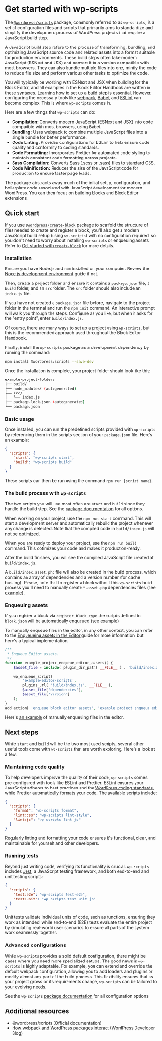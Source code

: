 # Get started with wp-scripts

The [`@wordpress/scripts`](https://developer.wordpress.org/block-editor/reference-guides/packages/packages-scripts/) package, commonly referred to as `wp-scripts`, is a set of configuration files and scripts that primarily aims to standardize and simplify the development process of WordPress projects that require a JavaScript build step.

A JavaScript build step refers to the process of transforming, bundling, and optimizing JavaScript source code and related assets into a format suitable for production environments. These build steps often take modern JavaScript (ESNext and JSX) and convert it to a version compatible with most browsers. They can also bundle multiple files into one, minify the code to reduce file size and perform various other tasks to optimize the code.

You will typically be working with ESNext and JSX when building for the Block Editor, and all examples in the Block Editor Handbook are written in these syntaxes. Learning how to set up a build step is essential. However, configuring the necessary tools like [webpack](https://webpack.js.org/), [Babel](https://babeljs.io/), and [ESLint](https://eslint.org/) can become complex. This is where `wp-scripts` comes in.

Here are a few things that `wp-scripts` can do:

- **Compilation:** Converts modern JavaScript (ESNext and JSX) into code compatible with most browsers, using Babel.
- **Bundling:** Uses webpack to combine multiple JavaScript files into a single bundle for better performance.
- **Code Linting:** Provides configurations for ESLint to help ensure code quality and conformity to coding standards.
- **Code Formatting:** Incorporates Prettier for automated code styling to maintain consistent code formatting across projects.
- **Sass Compilation:** Converts Sass (.scss or .sass) files to standard CSS.
- **Code Minification:** Reduces the size of the JavaScript code for production to ensure faster page loads.

The package abstracts away much of the initial setup, configuration, and boilerplate code associated with JavaScript development for modern WordPress. You can then focus on building blocks and Block Editor extensions.

## Quick start

<div class="callout callout-tip">
    If you use <a href="https://developer.wordpress.org/block-editor/getting-started/devenv/get-started-with-create-block/"><code>@wordpress/create-block</code></a> package to scaffold the structure of files needed to create and register a block, you'll also get a modern JavaScript build setup (using <code>wp-scripts</code>) with no configuration required, so you don't need to worry about installing <code>wp-scripts</code> or enqueuing assets. Refer to <a href="https://developer.wordpress.org/block-editor/getting-started/devenv/get-started-with-create-block/">Get started with <code>create-block</code></a> for more details.
</div>

### Installation

Ensure you have Node.js and `npm` installed on your computer. Review the [Node.js development environment](https://developer.wordpress.org/block-editor/getting-started/devenv/nodejs-development-environment/) guide if not.

Then, create a project folder and ensure it contains a `package.json` file, a `build` folder, and an `src` folder. The `src` folder should also include an `index.js` file.

If you have not created a `package.json` file before, navigate to the project folder in the terminal and run the `npm init` command. An interactive prompt will walk you through the steps. Configure as you like, but when it asks for the "entry point", enter `build/index.js`.

Of course, there are many ways to set up a project using `wp-scripts`, but this is the recommended approach used throughout the Block Editor Handbook.

Finally, install the `wp-scripts` package as a development dependency by running the command:

```bash
npm install @wordpress/scripts --save-dev
```

Once the installation is complete, your project folder should look like this:

```bash
example-project-folder/
├── build/
├── node_modules/ (autogenerated)
├── src/
│   └── index.js
├── package-lock.json (autogenerated)
└── package.json
```

### Basic usage

Once installed, you can run the predefined scripts provided with `wp-scripts` by referencing them in the scripts section of your `package.json` file. Here’s an example:

```json
{
  "scripts": {
    "start": "wp-scripts start",
    "build": "wp-scripts build"
  }
}
```

These scripts can then be run using the command `npm run {script name}`.

### The build process with `wp-scripts`

The two scripts you will use most often are `start` and `build` since they handle the build step. See the [package documentation](https://developer.wordpress.org/block-editor/packages/packages-scripts/) for all options.

When working on your project, use the `npm run start` command. This will start a development server and automatically rebuild the project whenever any change is detected. Note that the compiled code in `build/index.js` will not be optimized.

When you are ready to deploy your project, use the `npm run build` command. This optimizes your code and makes it production-ready.

After the build finishes, you will see the compiled JavaScript file created at `build/index.js`.

A `build/index.asset.php` file will also be created in the build process, which contains an array of dependencies and a version number (for cache busting). Please, note that to register a block without this `wp-scripts` build process you'll need to manually create `*.asset.php` dependencies files (see [example](https://github.com/WordPress/block-development-examples/tree/trunk/plugins/minimal-block-no-build-e621a6)).

### Enqueuing assets

If you register a block via `register_block_type` the scripts defined in `block.json` will be automatically enqueued (see [example](https://github.com/WordPress/block-development-examples/tree/trunk/plugins/minimal-block-ca6eda))

To manually enqueue files in the editor, in any other context, you can refer to the [Enqueueing assets in the Editor](https://developer.wordpress.org/block-editor/how-to-guides/enqueueing-assets-in-the-editor/) guide for more information, but here's a typical implementation.

```php
/**
 * Enqueue Editor assets.
 */
function example_project_enqueue_editor_assets() {
    $asset_file = include( plugin_dir_path( __FILE__ ) . 'build/index.asset.php');

    wp_enqueue_script(
        'example-editor-scripts',
        plugins_url( 'build/index.js', __FILE__ ),
        $asset_file['dependencies'],
        $asset_file['version']
    );
}
add_action( 'enqueue_block_editor_assets', 'example_project_enqueue_editor_assets' );
```

Here's [an example](https://github.com/WordPress/block-development-examples/tree/trunk/plugins/data-basics-59c8f8) of manually enqueuing files in the editor.

## Next steps

While `start` and `build` will be the two most used scripts, several other useful tools come with `wp-scripts` that are worth exploring. Here's a look at a few.

### Maintaining code quality

To help developers improve the quality of their code, `wp-scripts` comes pre-configured with tools like ESLint and Prettier. ESLint ensures your JavaScript adheres to best practices and the [WordPress coding standards](https://developer.wordpress.org/coding-standards/wordpress-coding-standards/), while Prettier automatically formats your code. The available scripts include:

```json
{
  "scripts": {
    "format": "wp-scripts format",
    "lint:css": "wp-scripts lint-style",
    "lint:js": "wp-scripts lint-js"
  }
}
```

Regularly linting and formatting your code ensures it's functional, clear, and maintainable for yourself and other developers.

### Running tests

Beyond just writing code, verifying its functionality is crucial. `wp-scripts` includes [Jest](https://jestjs.io/), a JavaScript testing framework, and both end-to-end and unit testing scripts:

```json
{
  "scripts": {
    "test:e2e": "wp-scripts test-e2e",
    "test:unit": "wp-scripts test-unit-js"
  }
}
```

Unit tests validate individual units of code, such as functions, ensuring they work as intended, while end-to-end (E2E) tests evaluate the entire project by simulating real-world user scenarios to ensure all parts of the system work seamlessly together.

### Advanced configurations

While `wp-scripts` provides a solid default configuration, there might be cases where you need more specialized setups. The good news is `wp-scripts` is highly adaptable. For example, you can extend and override the default webpack configuration, allowing you to add loaders and plugins or modify almost any part of the build process. This flexibility ensures that as your project grows or its requirements change, `wp-scripts` can be tailored to your evolving needs.

See the `wp-scripts` [package documentation](https://developer.wordpress.org/block-editor/packages/packages-scripts/) for all configuration options.

## Additional resources

- [@wordpress/scripts](https://developer.wordpress.org/block-editor/reference-guides/packages/packages-scripts/) (Official documentation)
- [How webpack and WordPress packages interact](https://developer.wordpress.org/news/2023/04/how-webpack-and-wordpress-packages-interact/) (WordPress Developer Blog)
